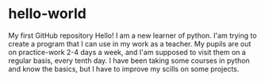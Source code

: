 # hello-world
My first GitHub repository
Hello! I am a new learner of python. I'am trying to create a program that I can use in my work as a teacher. My pupils are out on practice-work 2-4 days a week, and I'am supposed to visit them on a regular basis, every tenth day. I have been taking some courses in python and know the basics, but I have to improve my scills on some projects.
